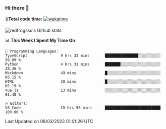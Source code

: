 ### Hi there 👋

⏳**Total code time:** [![wakatime](https://wakatime.com/badge/user/2cbd8003-b8b8-4565-92d7-ad9c23ff1846.svg)](https://wakatime.com/@2cbd8003-b8b8-4565-92d7-ad9c23ff1846)

<img src="https://github-readme-stats.vercel.app/api?username=redfrogsss&show_icons=true" alt="redfrogsss's Github stats"></img>

<!--START_SECTION:waka-->
📊 **This Week I Spent My Time On** 

```text
💬 Programming Languages: 
TypeScript               9 hrs 33 mins       ███████████████░░░░░░░░░░   59.89 % 
Python                   4 hrs 31 mins       ███████░░░░░░░░░░░░░░░░░░   28.36 % 
Markdown                 49 mins             █░░░░░░░░░░░░░░░░░░░░░░░░   05.15 % 
HTML                     20 mins             █░░░░░░░░░░░░░░░░░░░░░░░░   02.19 % 
Vue.js                   13 mins             ░░░░░░░░░░░░░░░░░░░░░░░░░   01.40 % 

🔥 Editors: 
VS Code                  15 hrs 58 mins      █████████████████████████   100.00 % 
```


 Last Updated on 08/03/2023 01:01:26 UTC
<!--END_SECTION:waka-->

